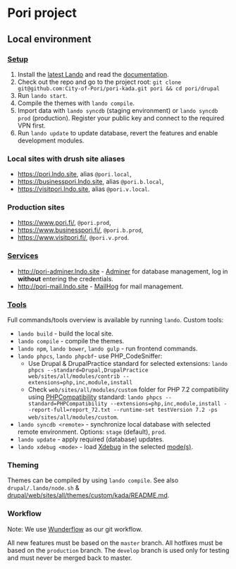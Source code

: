 # Pori project

## Local environment

### [Setup](https://docs.lando.dev/basics/installation.html)

1. Install the [latest Lando](https://github.com/lando/lando/releases) and read the [documentation](https://docs.lando.dev/).
2. Check out the repo and go to the project root: `git clone git@github.com:City-of-Pori/pori-kada.git pori && cd pori/drupal`
3. Run `lando start`.
4. Compile the themes with `lando compile`.
5. Import data with `lando syncdb` (staging environment) or `lando syncdb prod` (production). Register your public key and connect to the required VPN first.
6. Run `lando update` to update database, revert the features and enable development modules.

### Local sites with drush site aliases

- <https://pori.lndo.site>, alias `@pori.local`,
- <https://businesspori.lndo.site>, alias `@pori.b.local`,
- <https://visitpori.lndo.site>, alias `@pori.v.local`.

### Production sites

- <https://www.pori.fi/>, `@pori.prod`,
- <https://www.businesspori.fi/>, `@pori.b.prod`,
- <https://www.visitpori.fi/>, `@pori.v.prod`.

### [Services](https://docs.lando.dev/config/services.html)

- <http://pori-adminer.lndo.site> - [Adminer](https://hub.docker.com/r/dehy/adminer/) for database management, log in **without** entering the credentials.
- <http://pori-mail.lndo.site> - [MailHog](https://docs.lando.dev/config/mailhog.html) for mail management.

### [Tools](https://docs.lando.dev/config/tooling.html)

Full commands/tools overview is available by running `lando`. Custom tools:

- `lando build` - build the local site.
- `lando compile` - compile the themes.
- `lando npm`, `lando bower`, `lando gulp` - run frontend commands.
- `lando phpcs`, `lando phpcbf`- use PHP_CodeSniffer:
  - Use Drupal & DrupalPractice standard for selected extensions: `lando phpcs --standard=Drupal,DrupalPractice web/sites/all/modules/contrib --extensions=php,inc,module,install`
  - Check `web/sites/all/modules/custom` folder for PHP 7.2 compatibility using [PHPCompatibility](https://github.com/PHPCompatibility/PHPCompatibility) standard: `lando phpcs --standard=PHPCompatibility --extensions=php,inc,module,install --report-full=report_72.txt --runtime-set testVersion 7.2 -ps web/sites/all/modules/custom`.
- `lando syncdb <remote>` - synchronize local database with selected remote environment. Options: `stage` (default), `prod`.
- `lando update` - apply required (database) updates.
- `lando xdebug <mode>` - load [Xdebug](https://xdebug.org/) in the selected [mode(s)](https://xdebug.org/docs/all_settings#mode).

### Theming

Themes can be compiled by using `lando compile`. See also `drupal/.lando/node.sh` & [drupal/web/sites/all/themes/custom/kada/README.md](drupal/web/sites/all/themes/custom/kada/README.md).

### Workflow

Note: We use [Wunderflow](http://wunderflow.wunder.io/) as our git workflow.

All new features must be based on the `master` branch.
All hotfixes must be based on the `production` branch.
The `develop` branch is used only for testing and must never be merged back to master.
